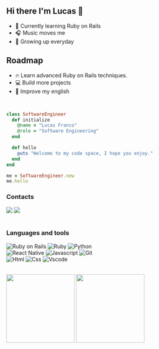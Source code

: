 <div width="50">
	
## Hi there I'm Lucas 👾

- 🌱 Currently learning Ruby on Rails
- 🎧 Music moves me
- 🚀 Growing up everyday


## Roadmap
- 🔥 Learn advanced Ruby on Rails techniques.
- 💻 Build more projects
- 📖 Improve my english
<br>

```ruby
class SoftwareEngineer
  def initialize
    @name = "Lucas Franco"
    @role = "Software Engineering"
  end

  def hello
    puts "Welcome to my code space, I hope you enjoy."
  end
end

me = SoftwareEngineer.new
me.hello
```

### Contacts

<div>
<a href="https://www.linkedin.com/in/lucas-franco-dev" target="_blank"><img loading="lazy" src="https://img.shields.io/badge/-LinkedIn-%230077B5?style=for-the-badge&logo=linkedin&logoColor=white" target="_blank"></a>     
<a href = "franco100lucas@gmail.com"><img loading="lazy" src="https://img.shields.io/badge/Gmail-D14836?style=for-the-badge&logo=gmail&logoColor=white" target="_blank"></a>
</div>

<br>

### Languages and tools

![Ruby on Rails](https://img.shields.io/badge/Ruby_on_Rails-323330?style=flat&logo=ruby&logoColor=red)
![Ruby](https://img.shields.io/badge/Ruby-FFD43B?style=flat&logo=ruby&logoColor=red)
![Python](https://img.shields.io/badge/Python-FFD43B?style=flat&logo=python&logoColor=blue)
<br>
![React Native](https://img.shields.io/badge/react_native-%2320232a.svg?style=flat&logo=react&logoColor=%2361DAFB)
![Javascript](https://img.shields.io/badge/JavaScript-323330?style=flat&logo=javascript&logoColor=F7DF1E)
![Git](https://img.shields.io/badge/GIT-E44C30?style=flat&logo=git&logoColor=white)
<br>
![Html](https://img.shields.io/badge/HTML5-E34F26?style=flat&logo=html5&logoColor=white)
![Css](https://img.shields.io/badge/CSS3-1572B6?style=flat&logo=css3&logoColor=white)
![Vscode](https://img.shields.io/badge/Visual_Studio_Code-0078D4?style=flat&logo=visual%20studio%20code&logoColor=white)


<br>

<div>
<img loading="lazy" height="180em" src="https://github-readme-stats.vercel.app/api/top-langs/?username=lucassf5&hide_progress=true&theme=midnight-purple"/>
<img loading="lazy" height="180em" src="https://github-readme-stats.vercel.app/api?username=lucassf5&show_icons=true&theme=midnight-purple&include_all_commits=true&count_private=true" />
</div>
<!--
**LucassF5/LucassF5** is a ✨ _special_ ✨ repository because its `README.md` (this file) appears on your GitHub profile.

Here are some ideas to get you started:

- 🔭 I’m currently working on ...
- 🌱 I’m currently learning ...
- 👯 I’m looking to collaborate on ...
- 🤔 I’m looking for help with ...
- 💬 Ask me about ...
- 📫 How to reach me: ...
- 😄 Pronouns: ...
- ⚡ Fun fact: ...
-->
</div>
